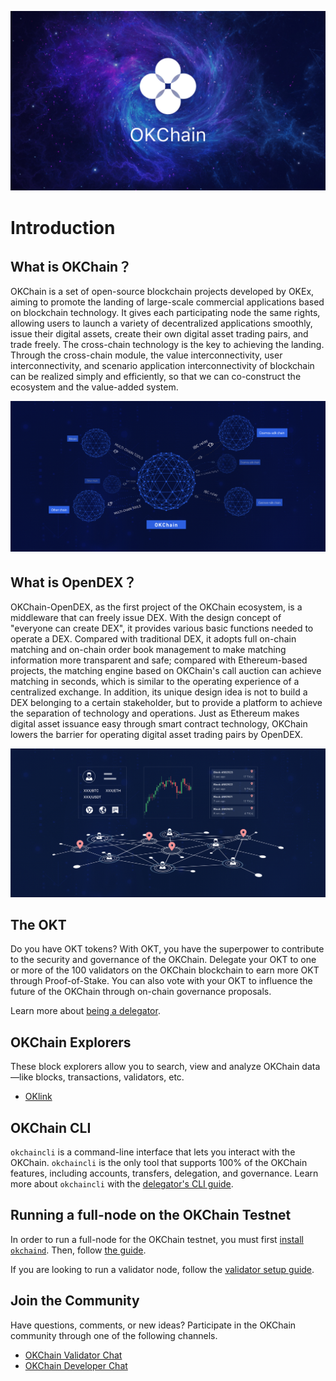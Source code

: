 <!--
order: 1
-->

![Welcome to the OKChain](../img/okchain-image.jpg)

# Introduction

## What is OKChain？

OKChain is a set of open-source blockchain projects developed by OKEx, aiming to promote the landing of large-scale commercial applications based on blockchain technology. It gives each participating node the same rights, allowing users to launch a variety of decentralized applications smoothly, issue their digital assets, create their own digital asset trading pairs, and trade freely. The cross-chain technology is the key to achieving the landing. Through the cross-chain module, the value interconnectivity, user interconnectivity, and scenario application interconnectivity of blockchain can be realized simply and efficiently, so that we can co-construct the ecosystem and the value-added system.

![okchain multi-chain](../img/multi-chain.jpg)

## What is OpenDEX？

OKChain-OpenDEX, as the first project of the OKChain ecosystem, is a middleware that can freely issue DEX. With the design concept of "everyone can create DEX", it provides various basic functions needed to operate a DEX. Compared with traditional DEX, it adopts full on-chain matching and on-chain order book management to make matching information more transparent and safe; compared with Ethereum-based projects, the matching engine based on OKChain's call auction can achieve matching in seconds, which is similar to the operating experience of a centralized exchange. In addition, its unique design idea is not to build a DEX belonging to a certain stakeholder, but to provide a platform to achieve the separation of technology and operations. Just as Ethereum makes digital asset issuance easy  through smart contract technology, OKChain lowers the barrier for operating digital asset trading pairs by OpenDEX.

![OpenDEX multi-operator relation](../img/operators.jpg)

## The OKT

Do you have OKT tokens? With OKT, you have the superpower to contribute to the security and governance of the OKChain. Delegate your OKT to one or more of the 100 validators on the OKChain blockchain to earn more OKT through Proof-of-Stake. You can also vote with your OKT to influence the future of the OKChain through on-chain governance proposals.

Learn more about [being a delegator](../delegators/delegators-faq.html).



## OKChain Explorers

These block explorers allow you to search, view and analyze OKChain data&mdash;like blocks, transactions, validators, etc.

* [OKlink](https://www.oklink.com)


## OKChain CLI

`okchaincli` is a command-line interface that lets you interact with the OKChain. `okchaincli` is the only tool that supports 100% of the OKChain features, including accounts, transfers, delegation, and governance. Learn more about `okchaincli` with the [delegator's CLI guide](../delegators/delegators-guide-cli.html).

## Running a full-node on the OKChain Testnet

In order to run a full-node for the OKChain testnet, you must first [install `okchaind`](../getting-start/install-okchain.html). Then, follow [the guide](../getting-start/install-okchain.html).

If you are looking to run a validator node, follow the [validator setup guide](../validators/validators-guide-cli.html).

## Join the Community

Have questions, comments, or new ideas? Participate in the OKChain community through one of the following channels.

* [OKChain Validator Chat](https://t.me/joinchat/HuUCNktBLftzEY1fZPStkw)
* [OKChain Developer Chat](https://t.me/okchaintech)



